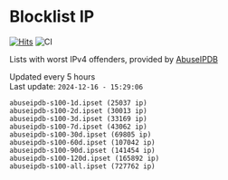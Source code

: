 # Blocklist IP

[![Hits](https://hits.seeyoufarm.com/api/count/incr/badge.svg?url=https%3A%2F%2Fgithub.com%2Fborestad%2Fblocklist-ip%2F&count_bg=%2379C83D&title_bg=%23555555&icon=&icon_color=%23E7E7E7&title=hits&edge_flat=false)](https://hits.seeyoufarm.com)  ![CI](https://img.shields.io/github/workflow/status/borestad/blocklist-ip/CI?style=flat-square)

Lists with worst IPv4 offenders, provided by [AbuseIPDB](https://www.abuseipdb.com/)

<!-- FOOTER-PLACEHOLDER -->
Updated every 5 hours<br>
Last update: `2024-12-16 - 15:29:06`
```
abuseipdb-s100-1d.ipset (25037 ip)
abuseipdb-s100-2d.ipset (30013 ip)
abuseipdb-s100-3d.ipset (33169 ip)
abuseipdb-s100-7d.ipset (43062 ip)
abuseipdb-s100-30d.ipset (69805 ip)
abuseipdb-s100-60d.ipset (107042 ip)
abuseipdb-s100-90d.ipset (141454 ip)
abuseipdb-s100-120d.ipset (165892 ip)
abuseipdb-s100-all.ipset (727762 ip)
```
